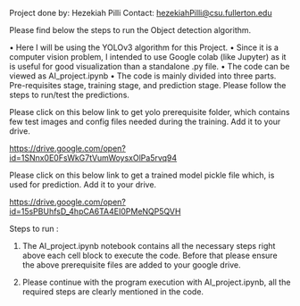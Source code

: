 Project done by: Hezekiah Pilli 
Contact: hezekiahPilli@csu.fullerton.edu

Please find below the steps to run the Object detection algorithm.

•	Here I will be using the YOLOv3 algorithm for this Project.
•	Since it is a computer vision problem, I intended to use Google colab (like Jupyter) as it is useful for good visualization than a standalone .py file.
•	The code can be viewed as AI_project.ipynb
•	The code is mainly divided into three parts. Pre-requisites stage, training stage, and prediction stage. Please follow the steps to run/test the predictions.

Please click on this below link to get yolo prerequisite folder, which contains few test images and config files needed during the training. Add it to your drive.

https://drive.google.com/open?id=1SNnx0E0FsWkG7tVumWoysxOlPa5rvq94

Please click on this below link to get a trained model pickle file which, is used for prediction. Add it to your drive.

https://drive.google.com/open?id=15sPBUhfsD_4hpCA6TA4EI0PMeNQP5QVH


Steps to run :

1.	The AI_project.ipynb notebook contains all the necessary steps right above each cell block to execute the code. Before that please ensure the above prerequisite files are added to your google drive.

2.	Please continue with the program execution with AI_project.ipynb, all the required steps are clearly mentioned in the code.

